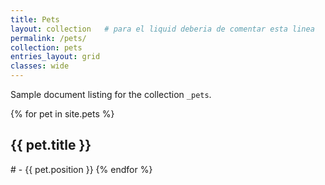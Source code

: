 ```yaml
---
title: Pets
layout: collection   # para el liquid deberia de comentar esta linea
permalink: /pets/
collection: pets
entries_layout: grid
classes: wide
---
```


Sample document listing for the collection `_pets`.

{% for pet in site.pets %}
    <h2>{{ pet.title }} </h2>   # - {{ pet.position }} 
{% endfor %}


